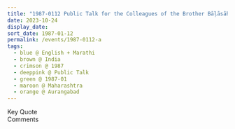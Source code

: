 ```yaml
---
title: "1987-0112 Public Talk for the Colleagues of the Brother Bāḷāsāheb, Hose of Bāḷāsāheb (Marathi + English), Aurangabad, Maharashtra, India"
date: 2023-10-24
display_date: 
sort_date: 1987-01-12
permalink: /events/1987-0112-a
tags:
  - blue @ English + Marathi
  - brown @ India
  - crimson @ 1987
  - deeppink @ Public Talk
  - green @ 1987-01
  - maroon @ Maharashtra
  - orange @ Aurangabad
---
```


<wave-list>
  <list-title color="green" width="75">Key Quote</list-title>
  <list-item color="BlanchedAlmond"  width="200"></list-item>
  <list-item color="Lavender"></list-item>
  <list-item color="BlanchedAlmond"></list-item>
</wave-list>

<br>

<wave-list>
  <list-title color="green" width="75">Comments</list-title>
  <list-item color="BlanchedAlmond"  width="200"></list-item>
  <list-item color="Lavender"></list-item>
  <list-item color="BlanchedAlmond"></list-item>
</wave-list>